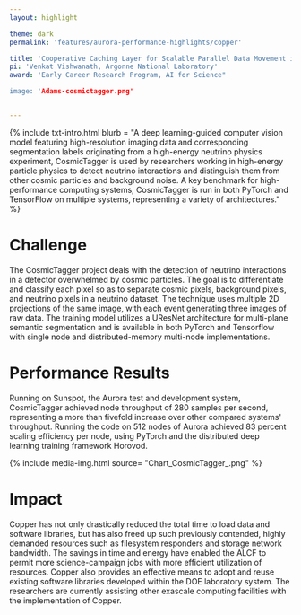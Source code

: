 ```yaml
---
layout: highlight

theme: dark
permalink: 'features/aurora-performance-highlights/copper'

title: 'Cooperative Caching Layer for Scalable Parallel Data Movement in Exascale Supercomputing: Copper'
pi: 'Venkat Vishwanath, Argonne National Laboratory'
award: 'Early Career Research Program, AI for Science"

image: 'Adams-cosmictagger.png' 


---
```


{% include txt-intro.html 
    blurb = "A deep learning-guided computer vision model featuring high-resolution imaging data and corresponding segmentation labels originating from a high-energy neutrino physics experiment, CosmicTagger is used by researchers working in high-energy particle physics to detect neutrino interactions and distinguish them from other cosmic particles and background noise.  A key benchmark for high-performance computing systems, CosmicTagger is run in both PyTorch and TensorFlow on multiple systems, representing a variety of architectures."
%}



# Challenge
The CosmicTagger project deals with the detection of neutrino interactions in a detector overwhelmed by cosmic particles. The goal is to differentiate and classify each pixel so as to separate cosmic pixels, background pixels, and neutrino pixels in a neutrino dataset. The technique uses multiple 2D projections of the same image, with each event generating three images of raw data. The training model utilizes a UResNet architecture for multi-plane semantic segmentation and is available in both PyTorch and Tensorflow with single node and distributed-memory multi-node implementations.



# Performance Results
Running on Sunspot, the Aurora test and development system, CosmicTagger achieved node throughput of 280 samples per second, representing a more than fivefold increase over other compared systems' throughput. Running the code on 512 nodes of Aurora achieved 83 percent scaling efficiency per node, using PyTorch and the distributed deep learning training framework Horovod. 

{% include media-img.html
   source= "Chart_CosmicTagger_.png"
%}

# Impact
Copper has not only drastically reduced the total time to load data and software libraries, but has also freed up such previously contended, highly demanded resources such as filesystem responders and storage network bandwidth. The savings in time and energy have enabled the ALCF to permit more science-campaign jobs with more efficient utilization of resources. Copper also provides an effective means to adopt and reuse existing software libraries developed within the DOE laboratory system. The researchers are currently assisting other exascale computing facilities with the implementation of Copper.

